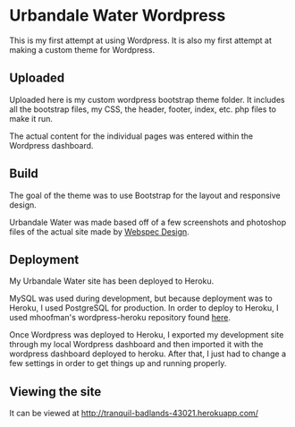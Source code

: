 # Urbandale Water Wordpress

This is my first attempt at using Wordpress.  It is also my first attempt at making a custom theme for Wordpress.

## Uploaded

Uploaded here is my custom wordpress bootstrap theme folder.  It includes all the bootstrap files, my CSS, the header, footer, index, etc. php files to make it run.

The actual content for the individual pages was entered within the Wordpress dashboard.

## Build 

The goal of the theme was to use Bootstrap for the layout and responsive design.  

Urbandale Water was made based off of a few screenshots and photoshop files of the actual site made by <a href="https://www.webspecdesign.com/">Webspec Design</a>.


## Deployment

My Urbandale Water site has been deployed to Heroku.

MySQL was used during development, but because deployment was to Heroku, I used PostgreSQL for production.  In order to deploy to Heroku, I used mhoofman's wordpress-heroku repository found <a href="https://github.com/mhoofman/wordpress-heroku">here</a>.

Once Wordpress was deployed to Heroku, I exported my development site through my local Wordpress dashboard and then imported it with the wordpress dashboard deployed to heroku.  After that, I just had to change a few settings in order to get things up and running properly.

## Viewing the site 

It can be viewed at http://tranquil-badlands-43021.herokuapp.com/

 